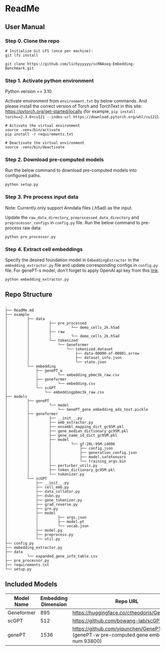 # ReadMe

## User Manual

### Step 0. Clone the repo

```angular2html
# Initialize Git LFS (once per machine):
git lfs install

git clone https://github.com/lichyyyyyy/scRNAseq-Embedding-Benchmark.git
```

### Step 1. Activate python environment

Python version == 3.10.

Activate environment from `environment.txt` by below commands. And please install the correct
version of Torch and TorchText in this
site: https://pytorch.org/get-started/locally (for example,
`pip install torch==2.3.0+cu121 --index-url https://download.pytorch.org/whl/cu121`).

```
# Activate the virtual environment
source .venv/bin/activate
pip install -r requirements.txt

# Deactivate the virtual environment
source .venv/bin/deactivate
```

### Step 2. Download pre-computed models

Run the below command to download pre-computed models into configured paths.

```angular2html
python setup.py
```

### Step 3. Pre process input data

Note: Currently only support Anndata files (.h5ad) as the input.

Update the `raw_data_directory`, `preprocessed_data_directory` and `preprocessor_configs` in `config.py` file. Run the
below command to pre-process raw data:

```angular2html
python pre_processor.py
```

### Step 4. Extract cell embeddings

Specify the desired foundation model in `EmbeddingExtractor` in the `embedding_extractor.py` file and update
corresponding configs in `config.py` file. For genePT-s model, don't forget to apply OpenAI api key from
this [link](https://openai.com/index/openai-api/).

```angular2html
python embedding_extractor.py
```

## Repo Structure

```angular2html
.
├── ReadMe.md
├── example
│         ├── data
│         │         ├── pre_processed
│         │         │         └── demo_cells_2k.h5ad
│         │         ├── raw
│         │         │         └── demo_cells_2k.h5ad
│         │         └── tokenized
│         │             └── Geneformer
│         │                 └── tokenized.dataset
│         │                     ├── data-00000-of-00001.arrow
│         │                     ├── dataset_info.json
│         │                     └── state.json
│         └── embedding
│             ├── genePT_w
│             │         └── embedding_pbmc3k_raw.csv
│             ├── geneformer
│             │         └── embedding.csv
│             └── scGPT
│                 └── embeddingpbmc3k_raw.csv
├── models
│         ├── genePT
│         │         └── model
│         │             └── GenePT_gene_embedding_ada_text.pickle
│         ├── geneformer
│         │         ├── __init__.py
│         │         ├── emb_extractor.py
│         │         ├── ensembl_mapping_dict_gc95M.pkl
│         │         ├── gene_median_dictionary_gc95M.pkl
│         │         ├── gene_name_id_dict_gc95M.pkl
│         │         ├── model
│         │         │         └── gf-20L-95M-i4096
│         │         │             ├── config.json
│         │         │             ├── generation_config.json
│         │         │             ├── model.safetensors
│         │         │             └── training_args.bin
│         │         ├── perturber_utils.py
│         │         ├── token_dictionary_gc95M.pkl
│         │         └── tokenizer.py
│         └── scGPT
│             ├── __init__.py
│             ├── cell_emb.py
│             ├── data_collator.py
│             ├── dsbn.py
│             ├── gene_tokenizer.py
│             ├── grad_reverse.py
│             ├── grn.py
│             ├── model
│             │         ├── args.json
│             │         ├── model.pt
│             │         └── vocab.json
│             ├── model.py
│             ├── preprocess.py
│             └── util.py
├── config.py
├── embedding_extractor.py
├── data
│         └── expanded_gene_info_table.csv
├── pre_processor.py
├── requirements.txt
└── setup.py

```

## Included Models

| Model Name | Embedding Dimension | Repo URL                                                                                  |
|------------|---------------------|-------------------------------------------------------------------------------------------|
| Geneformer | 895                 | https://huggingface.co/ctheodoris/Geneformer                                              |
| scGPT      | 512                 | https://github.com/bowang-lab/scGPT.git                                                   |
| genePT     | 1536                | https://github.com/yiqunchen/GenePT.git  (genePT-w pre-computed gene embedding num 93800) |